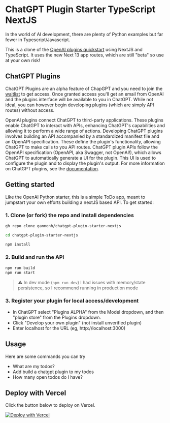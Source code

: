 # ChatGPT Plugin Starter TypeScript NextJS

In the world of AI development, there are plenty of Python examples but far fewer in Typescript/Javascript.

This is a clone of the [OpenAI plugins quickstart](https://github.com/openai/plugins-quickstart) using NextJS and TypeScript. It uses the new Next 13 app routes, which are still "beta" so use at your own risk!

## ChatGPT Plugins

ChatGPT Plugins are an alpha feature of ChapGPT and you need to join the [waitlist](https://openai.com/waitlist/plugins) to get access. Once granted access you'll get an email from OpenAI and the plugins interface will be available to you in ChatGPT. While not ideal, you can however begin developing plugins (which are simply API routes) without access.

OpenAI plugins connect ChatGPT to third-party applications. These plugins enable ChatGPT to interact with APIs, enhancing ChatGPT's capabilities and allowing it to perform a wide range of actions. Developing ChatGPT plugins involves building an API accompanied by a standardized manifest file and an OpenAPI specification. These define the plugin's functionality, allowing ChatGPT to make calls to you API routes. ChatGPT plugin APIs follow the OpenAPI specification (OpenAPI, aka Swagger, not OpenAI!), which allows ChatGPT to automatically generate a UI for the plugin. This UI is used to configure the plugin and to display the plugin's output. For more information on ChatGPT plugins, see the [documentation](https://platform.openai.com/docs/plugins/introduction).

## Getting started

Like the OpenAI Python starter, this is a simple ToDo app, meant to jumpstart your own efforts building a nextJS based API. To get started:

### 1. Clone (or fork) the repo and install dependencies

```sh
gh repo clone gannonh/chatgpt-plugin-starter-nextjs

cd chatgpt-plugin-starter-nextjs

npm install
```

### 2. Build and run the API

```sh
npm run build
npm run start
```

> ⚠️ In dev mode (`npm run dev`) I had issues with memory/state persistence, so I recommend running in production mode

### 3. Register your plugin for local access/development

- In ChatGPT select "Plugins ALPHA" from the Model dropdown, and then "plugin store" from the Plugins dropdown.
- Click "Develop your own plugin" (not install unverified plugin)
- Enter localhost for the URL (eg, http://localhost:3000)

## Usage

Here are some commands you can try

- What are my todos?
- Add build a chatgpt plugin to my todos
- How many open todos do I have?

## Deploy with Vercel

Click the button below to deploy on Vercel.

[![Deploy with Vercel](https://vercel.com/button)](https://vercel.com/new/clone?repository-url=https%3A%2F%2Fgithub.com%2Fgannonh%2Fchatgpt-plugin-starter-nextjs)
